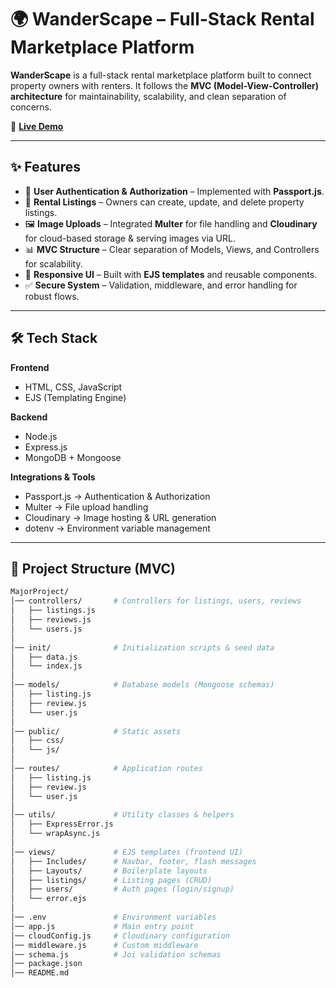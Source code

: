 # 🌍 WanderScape – Full-Stack Rental Marketplace Platform  

**WanderScape** is a full-stack rental marketplace platform built to connect property owners with renters. It follows the **MVC (Model-View-Controller) architecture** for maintainability, scalability, and clean separation of concerns.  

🚀 **[Live Demo](https://wanderscape-full-stack-rental.onrender.com/listings)**  

---

## ✨ Features  

- 🔑 **User Authentication & Authorization** – Implemented with **Passport.js**.  
- 🏡 **Rental Listings** – Owners can create, update, and delete property listings.  
- 🖼️ **Image Uploads** – Integrated **Multer** for file handling and **Cloudinary** for cloud-based storage & serving images via URL.  
- 📊 **MVC Structure** – Clear separation of Models, Views, and Controllers for scalability.  
- 📱 **Responsive UI** – Built with **EJS templates** and reusable components.  
- ✅ **Secure System** – Validation, middleware, and error handling for robust flows.  

---

## 🛠️ Tech Stack  

**Frontend**  
- HTML, CSS, JavaScript  
- EJS (Templating Engine)  

**Backend**  
- Node.js  
- Express.js  
- MongoDB + Mongoose  

**Integrations & Tools**  
- Passport.js → Authentication & Authorization  
- Multer → File upload handling  
- Cloudinary → Image hosting & URL generation  
- dotenv → Environment variable management  

---

## 📂 Project Structure (MVC)  

```bash
MajorProject/
│── controllers/       # Controllers for listings, users, reviews
│   ├── listings.js
│   ├── reviews.js
│   └── users.js
│
│── init/              # Initialization scripts & seed data
│   ├── data.js
│   └── index.js
│
│── models/            # Database models (Mongoose schemas)
│   ├── listing.js
│   ├── review.js
│   └── user.js
│
│── public/            # Static assets
│   ├── css/
│   └── js/
│
│── routes/            # Application routes
│   ├── listing.js
│   ├── review.js
│   └── user.js
│
│── utils/             # Utility classes & helpers
│   ├── ExpressError.js
│   └── wrapAsync.js
│
│── views/             # EJS templates (frontend UI)
│   ├── Includes/      # Navbar, footer, flash messages
│   ├── Layouts/       # Boilerplate layouts
│   ├── listings/      # Listing pages (CRUD)
│   ├── users/         # Auth pages (login/signup)
│   └── error.ejs
│
│── .env               # Environment variables
│── app.js             # Main entry point
│── cloudConfig.js     # Cloudinary configuration
│── middleware.js      # Custom middleware
│── schema.js          # Joi validation schemas
│── package.json
│── README.md
